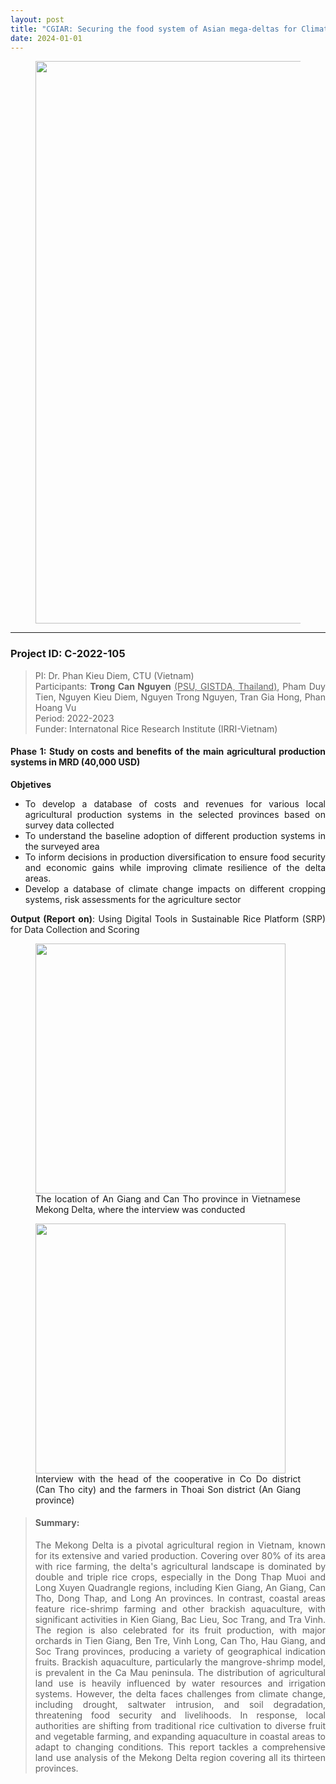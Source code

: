 ```yaml
---
layout: post
title: "CGIAR: Securing the food system of Asian mega-deltas for Climate and Livelihood resilience"
date: 2024-01-01
---
```


<div style="text-align:justify">

<div class="container-fluid">
<div class="row">
<div class="col-sm-12">
<figure>
<img src="{{ site.url }}{{ site.baseurl }}/images/projectpic/CGIAR_mega_delta.png" class="img-responsive" width="900px" height="auto" />
<figcaption></figcaption>
</figure>
</div>
</div>
</div>

<hr>

### Project ID: C-2022-105 
> PI: Dr. Phan Kieu Diem, CTU (Vietnam) <br>
> Participants: **Trong Can Nguyen** <u>(PSU, GISTDA, Thailand)</u>, Pham Duy Tien, Nguyen Kieu Diem, Nguyen Trong Nguyen, Tran Gia Hong, Phan Hoang Vu <br>
> Period: 2022-2023 <br>
> Funder: Internatonal Rice Research Institute (IRRI-Vietnam) <br>


#### Phase 1: Study on costs and benefits of the main agricultural production systems in MRD (40,000 USD)

**Objetives**
-  To develop a database of costs and revenues for various local agricultural production systems in the selected provinces based on survey data collected
- To understand the baseline adoption of different production systems in the surveyed area
- To inform decisions in production diversification to ensure food security and economic gains while improving climate resilience of the delta areas.
- Develop a database of climate change impacts on different cropping systems, risk assessments for the agriculture sector

**Output (Report on)**: Using Digital Tools in Sustainable Rice Platform (SRP) for Data Collection and Scoring

<div class="container-fluid">
<div class="row">
<div class="col-sm-6">
<figure>
<img src="{{ site.url }}{{ site.baseurl }}/images/projectpic/CGIAR_SRP_map.jpg" class="img-responsive" width="400px" height="auto" />
<figcaption> The location of An Giang and Can Tho province in Vietnamese Mekong Delta, where the interview was conducted
</figcaption>
</figure>
</div>
<div class="col-sm-6">
<figure>
<img src="{{ site.url }}{{ site.baseurl }}/images/projectpic/CGIAR_SRP_survey.jpgg" class="img-responsive" width="400px" height="auto" />
<figcaption> Interview with the head of the cooperative in Co Do district (Can Tho city) and the farmers in Thoai Son district (An Giang province)
</figcaption>
</figure>
</div>
</div>
</div>

> <h4><b>Summary: </b></h4> 
> The Mekong Delta is a pivotal agricultural region in Vietnam, known for its extensive and varied production. Covering over 80% of its area with rice farming, the delta's agricultural landscape is dominated by double and triple rice crops, especially in the Dong Thap Muoi and Long Xuyen Quadrangle regions, including Kien Giang, An Giang, Can Tho, Dong Thap, and Long An provinces. In contrast, coastal areas feature rice-shrimp farming and other brackish aquaculture, with significant activities in Kien Giang, Bac Lieu, Soc Trang, and Tra Vinh. The region is also celebrated for its fruit production, with major orchards in Tien Giang, Ben Tre, Vinh Long, Can Tho, Hau Giang, and Soc Trang provinces, producing a variety of geographical indication fruits. Brackish aquaculture, particularly the mangrove-shrimp model, is prevalent in the Ca Mau peninsula. The distribution of agricultural land use is heavily influenced by water resources and irrigation systems. However, the delta faces challenges from climate change, including drought, saltwater intrusion, and soil degradation, threatening food security and livelihoods. In response, local authorities are shifting from traditional rice cultivation to diverse fruit and vegetable farming, and expanding aquaculture in coastal areas to adapt to changing conditions. This report tackles a comprehensive land use analysis of the Mekong Delta region covering all its thirteen provinces.









</div>
